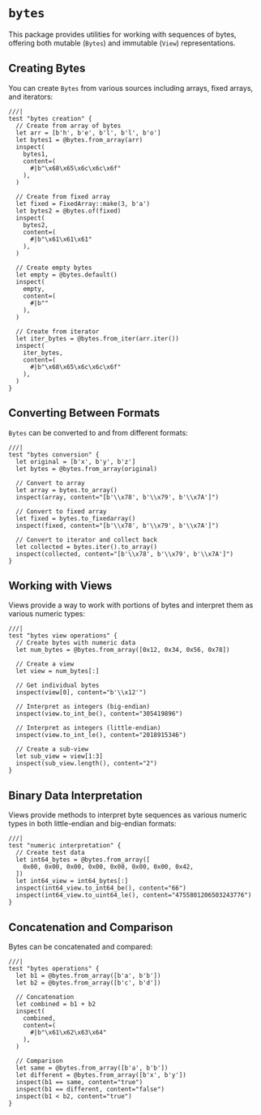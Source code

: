 # `bytes`

This package provides utilities for working with sequences of bytes, offering both mutable (`Bytes`) and immutable (`View`) representations.

## Creating Bytes

You can create `Bytes` from various sources including arrays, fixed arrays, and iterators:

```moonbit
///|
test "bytes creation" {
  // Create from array of bytes
  let arr = [b'h', b'e', b'l', b'l', b'o']
  let bytes1 = @bytes.from_array(arr)
  inspect(
    bytes1,
    content=(
      #|b"\x68\x65\x6c\x6c\x6f"
    ),
  )

  // Create from fixed array
  let fixed = FixedArray::make(3, b'a')
  let bytes2 = @bytes.of(fixed)
  inspect(
    bytes2,
    content=(
      #|b"\x61\x61\x61"
    ),
  )

  // Create empty bytes
  let empty = @bytes.default()
  inspect(
    empty,
    content=(
      #|b""
    ),
  )

  // Create from iterator
  let iter_bytes = @bytes.from_iter(arr.iter())
  inspect(
    iter_bytes,
    content=(
      #|b"\x68\x65\x6c\x6c\x6f"
    ),
  )
}
```

## Converting Between Formats

`Bytes` can be converted to and from different formats:

```moonbit
///|
test "bytes conversion" {
  let original = [b'x', b'y', b'z']
  let bytes = @bytes.from_array(original)

  // Convert to array
  let array = bytes.to_array()
  inspect(array, content="[b'\\x78', b'\\x79', b'\\x7A']")

  // Convert to fixed array
  let fixed = bytes.to_fixedarray()
  inspect(fixed, content="[b'\\x78', b'\\x79', b'\\x7A']")

  // Convert to iterator and collect back
  let collected = bytes.iter().to_array()
  inspect(collected, content="[b'\\x78', b'\\x79', b'\\x7A']")
}
```

## Working with Views

Views provide a way to work with portions of bytes and interpret them as various numeric types:

```moonbit
///|
test "bytes view operations" {
  // Create bytes with numeric data
  let num_bytes = @bytes.from_array([0x12, 0x34, 0x56, 0x78])

  // Create a view
  let view = num_bytes[:]

  // Get individual bytes
  inspect(view[0], content="b'\\x12'")

  // Interpret as integers (big-endian)
  inspect(view.to_int_be(), content="305419896")

  // Interpret as integers (little-endian)
  inspect(view.to_int_le(), content="2018915346")

  // Create a sub-view
  let sub_view = view[1:3]
  inspect(sub_view.length(), content="2")
}
```

## Binary Data Interpretation

Views provide methods to interpret byte sequences as various numeric types in both little-endian and big-endian formats:

```moonbit
///|
test "numeric interpretation" {
  // Create test data
  let int64_bytes = @bytes.from_array([
    0x00, 0x00, 0x00, 0x00, 0x00, 0x00, 0x00, 0x42,
  ])
  let int64_view = int64_bytes[:]
  inspect(int64_view.to_int64_be(), content="66")
  inspect(int64_view.to_uint64_le(), content="4755801206503243776")
}
```

## Concatenation and Comparison

Bytes can be concatenated and compared:

```moonbit
///|
test "bytes operations" {
  let b1 = @bytes.from_array([b'a', b'b'])
  let b2 = @bytes.from_array([b'c', b'd'])

  // Concatenation
  let combined = b1 + b2
  inspect(
    combined,
    content=(
      #|b"\x61\x62\x63\x64"
    ),
  )

  // Comparison
  let same = @bytes.from_array([b'a', b'b'])
  let different = @bytes.from_array([b'x', b'y'])
  inspect(b1 == same, content="true")
  inspect(b1 == different, content="false")
  inspect(b1 < b2, content="true")
}
```



